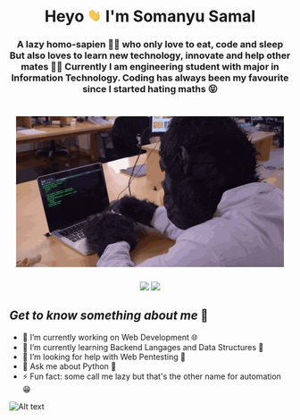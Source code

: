 <h1 align="center">Heyo <img src= "./Assests/Hi.gif" width="25px"> I'm Somanyu Samal</h1>

<h3 align="center">A lazy homo-sapien 👨‍💻 who only love to eat, code and sleep
But also loves to learn new technology, innovate and help other mates 🙋‍♂️
Currently I am engineering student with major in Information Technology. Coding has always been my favourite since I started hating maths 😝 </h3>
<h1 align="center"><img src="Assests/homo.gif"></h1>

<p align="center">
<img src="https://img.shields.io/badge/MadeWith-%F0%9F%92%98-white">

<!-- <img src="https://img.shields.io/twitter/follow/vadaa_pav?style=social"> -->

<img src="https://img.shields.io/badge/MadeFor-profile-blue">

## _Get to know something about me_ :sparkling_heart:

- 🔭 I’m currently working on Web Development 🌐
- 🌱 I’m currently learning Backend Langages and Data Structures 🤖
- 🤔 I’m looking for help with Web Pentesting 🐞
- 💬 Ask me about Python 🐍
- ⚡ Fun fact: some call me lazy but that's the other name for automation 😁

![Alt text](https://spotify-recently-played-readme.vercel.app/api?user=fh0rc7azsybzpdmkwvnnsa2c7&count={count})

  <!-- <table>
   <tr>
    <td><strong>You Are Visitor no.</td>
    <td><img src="https://profile-counter.glitch.me/Somanyu/count.svg" alt="vistor count" height="30" /></td>
   </tr>
  </table> -->
